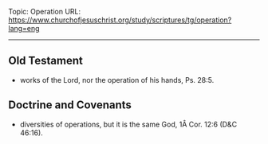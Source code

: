 Topic: Operation
URL: https://www.churchofjesuschrist.org/study/scriptures/tg/operation?lang=eng

---

## Old Testament

- works of the Lord, nor the operation of his hands, Ps. 28:5.

## Doctrine and Covenants

- diversities of operations, but it is the same God, 1Â Cor. 12:6 (D&C 46:16).

